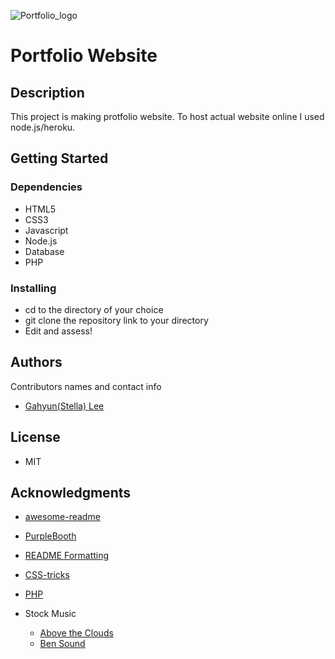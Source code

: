 ![Portfolio_logo](images/logo_final.png)

# Portfolio Website

## Description

This project is making protfolio website. To host actual website online I used node.js/heroku.

## Getting Started

### Dependencies
<!-- * Describe any prerequisites, libraries, OS version, etc., needed before installing program. -->

* HTML5
* CSS3
* Javascript
* Node.js
* Database
* PHP

<!-- * Be sure to prefix any bleeding-edge rules, tags, etc. (see [caniuse](https://caniuse.com/) for reference)
* Also using lastest ES6/next, you should probably think about including [Babel](https://babeljs.io/) for transpilation (or an NPM Script) -->

### Installing

* cd to the directory of your choice
* git clone the repository link to your directory
* Edit and assess!

## Authors

Contributors names and contact info


* [Gahyun(Stella) Lee](g_lee89360@fanshaweonline.ca)

## License

* MIT

## Acknowledgments

* [awesome-readme](https://github.com/matiassingers/awesome-readme)
* [PurpleBooth](https://gist.github.com/PurpleBooth/109311bb0361f32d87a2)
* [README Formatting](https://guides.github.com/features/mastering-markdown/)
* [CSS-tricks](https://css-tricks.com/)
* [PHP](https://www.php.net/)

* Stock Music
	* [Above the Clouds](https://www.free-stock-music.com/fm-freemusic-above-the-clouds.html)
  * [Ben Sound](https://www.bensound.com/)
  
  
  
  
  
  
  

